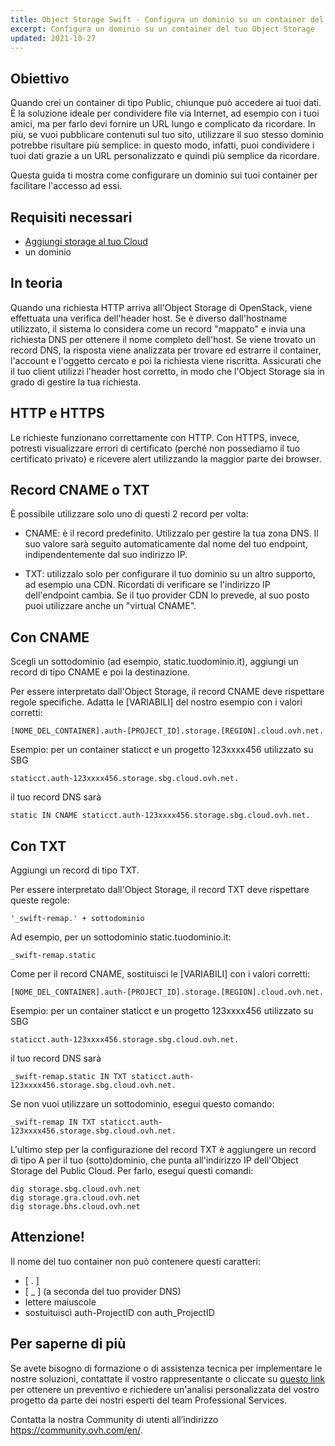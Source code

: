 ```yaml
---
title: Object Storage Swift - Configura un dominio su un container del tuo Object Storage
excerpt: Configura un dominio su un container del tuo Object Storage
updated: 2021-10-27
---
```


## Obiettivo

Quando crei un container di tipo Public, chiunque può accedere ai tuoi dati.
È la soluzione ideale per condividere file via Internet, ad esempio con i tuoi amici, ma per farlo devi fornire un URL lungo e complicato da ricordare.
In più, se vuoi pubblicare contenuti sul tuo sito, utilizzare il suo stesso dominio potrebbe risultare più semplice: in questo modo, infatti, puoi condividere i tuoi dati grazie a un URL personalizzato e quindi più semplice da ricordare.

Questa guida ti mostra come configurare un dominio sui tuoi container per facilitare l'accesso ad essi.

## Requisiti necessari

- [Aggiungi storage al tuo Cloud](/pages/storage_and_backup/object_storage/pcs_create_container)
- un dominio

## In teoria
Quando una richiesta HTTP arriva all'Object Storage di OpenStack, viene effettuata una verifica dell'header host. Se è diverso dall'hostname utilizzato, il sistema lo considera come un record "mappato" e invia una richiesta DNS per ottenere il nome completo dell'host.
Se viene trovato un record DNS, la risposta viene analizzata per trovare ed estrarre il container, l'account e l'oggetto cercato e poi la richiesta viene riscritta.
Assicurati che il tuo client utilizzi l'header host corretto, in modo che l'Object Storage sia in grado di gestire la tua richiesta.

## HTTP e HTTPS
Le richieste funzionano correttamente con HTTP.
Con HTTPS, invece, potresti visualizzare errori di certificato (perché non possediamo il tuo certificato privato) e ricevere alert utilizzando la maggior parte dei browser.

## Record CNAME o TXT
È possibile utilizzare solo uno di questi 2 record per volta:

- CNAME: è il record predefinito. Utilizzalo per gestire la tua zona DNS. Il suo valore sarà seguito automaticamente dal nome del tuo endpoint, indipendentemente dal suo indirizzo IP.

- TXT: utilizzalo solo per configurare il tuo dominio su un altro supporto, ad esempio una CDN. Ricordati di verificare se l'indirizzo IP dell'endpoint cambia. Se il tuo provider CDN lo prevede, al suo posto puoi utilizzare anche un "virtual CNAME".

## Con CNAME
Scegli un sottodominio (ad esempio, static.tuodominio.it), aggiungi un record di tipo CNAME e poi la destinazione.

Per essere interpretato dall'Object Storage, il record CNAME deve rispettare regole specifiche. Adatta le [VARIABILI] del nostro esempio con i valori corretti:

```
[NOME_DEL_CONTAINER].auth-[PROJECT_ID].storage.[REGION].cloud.ovh.net.
```

Esempio: per un container staticct e un progetto 123xxxx456 utilizzato su SBG

```
staticct.auth-123xxxx456.storage.sbg.cloud.ovh.net.
```

il tuo record DNS sarà

```
static IN CNAME staticct.auth-123xxxx456.storage.sbg.cloud.ovh.net.
```

## Con TXT
Aggiungi un record di tipo TXT.

Per essere interpretato dall'Object Storage, il record TXT deve rispettare queste regole:

```
'_swift-remap.' + sottodominio
```

Ad esempio, per un sottodominio static.tuodominio.it:

```
_swift-remap.static
```

Come per il record CNAME, sostituisci le [VARIABILI] con i valori corretti:

```
[NOME_DEL_CONTAINER].auth-[PROJECT_ID].storage.[REGION].cloud.ovh.net.
```

Esempio: per un container staticct e un progetto 123xxxx456 utilizzato su SBG

```
staticct.auth-123xxxx456.storage.sbg.cloud.ovh.net.
```

il tuo record DNS sarà

```
_swift-remap.static IN TXT staticct.auth-123xxxx456.storage.sbg.cloud.ovh.net.
```

Se non vuoi utilizzare un sottodominio, esegui questo comando:

```
_swift-remap IN TXT staticct.auth-123xxxx456.storage.sbg.cloud.ovh.net.
```

L'ultimo step per la configurazione del record TXT è aggiungere un record di tipo A per il tuo (sotto)dominio, che punta all'indirizzo IP dell'Object Storage del Public Cloud.
Per farlo, esegui questi comandi:

```
dig storage.sbg.cloud.ovh.net
dig storage.gra.cloud.ovh.net
dig storage.bhs.cloud.ovh.net
```

## Attenzione!
Il nome del tuo container non può contenere questi caratteri:

- [ . ]
- [ _ ] (a seconda del tuo provider DNS)
- lettere maiuscole
- sostuituisci auth-ProjectID con auth_ProjectID

## Per saperne di più

Se avete bisogno di formazione o di assistenza tecnica per implementare le nostre soluzioni, contattate il vostro rappresentante o cliccate su [questo link](/links/professional-services) per ottenere un preventivo e richiedere un'analisi personalizzata del vostro progetto da parte dei nostri esperti del team Professional Services.

Contatta la nostra Community di utenti all’indirizzo <https://community.ovh.com/en/>.